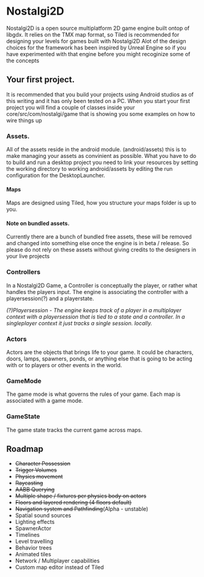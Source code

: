 # Nostalgi2D
Nostalgi2D is a open source multiplatform 2D game engine built ontop of libgdx.
It relies on the TMX map format, so Tiled is recommended for designing your levels for games built with Nostalgi2D
Alot of the design choices for the framework has been inspired by Unreal Engine so if you have experimented with that engine before you might recoginize some of the concepts

## Your first project.
It is recommended that you build your projects using Android studios as of this writing and it has only been tested on a PC.
When you start your first project you will find a couple of classes inside your core/src/com/nostalgi/game that is showing you some examples on how to wire things up

### Assets.
All of the assets reside in the android module. (android/assets) this is to make managing your assets as convinient as possible.
What you have to do to build and run a desktop project you need to link your resources by setting the working directory to working android/assets by editing the run configuration for the DesktopLauncher.

#### Maps
Maps are designed using Tiled, how you structure your maps folder is up to you.

#### Note on bundled assets.
Currently there are a bunch of bundled free assets, these will be removed and changed into something else once the engine is in beta / release.
So please do not rely on these assets without giving credits to the designers in your live projects

### Controllers
In a Nostalgi2D Game, a Controller is conceptually the player, or rather what handles the players input. The engine is associating the controller with a playersession(?) and a playerstate.


<i>(?)Playersession - The engine keeps track of a player in a multiplayer context with a playersession that is tied to a state and a controller. In a singleplayer context it just tracks a single session. locally.</i>
### Actors
Actors are the objects that brings life to your game. It could be characters, doors, lamps, spawners, ponds, or anything else that is going to be acting with or to players or other events in the world.

### GameMode
The game mode is what governs the rules of your game. Each map is associated with a game mode.

### GameState
The game state tracks the current game across maps.

## Roadmap
<ul>
<li><s>Character Possession</s></li>
<li><s>Trigger Volumes</s></li>
<li><s>Physics movement</s></li>
<li><s>Raycasting</s></li>
<li><s>AABB Querying</s></li>
<li><s>Multiple shape / fixtures per physics body on actors</s></li>
<li><s>Floors and layered rendering (4 floors default)</s></li>
<li><s>Navigation system and Pathfinding</s>(Alpha - unstable)</li>
<li>Spatial sound sources</li>
<li>Lighting effects</li>
<li>SpawnerActor</li>
<li>Timelines</li>
<li>Level travelling</li>
<li>Behavior trees</li>
<li>Animated tiles</li>
<li>Network / Multiplayer capabilities</li>
<li>Custom map editor instead of Tiled</li>
</ul>
